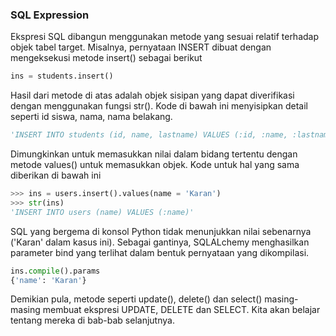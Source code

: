 ### SQL Expression

Ekspresi SQL dibangun menggunakan metode yang sesuai relatif terhadap objek tabel target. Misalnya, pernyataan INSERT dibuat dengan mengeksekusi metode insert() sebagai berikut

```python
ins = students.insert()
```

Hasil dari metode di atas adalah objek sisipan yang dapat diverifikasi dengan menggunakan fungsi str(). Kode di bawah ini menyisipkan detail seperti id siswa, nama, nama belakang.

```python
'INSERT INTO students (id, name, lastname) VALUES (:id, :name, :lastname)'
```

Dimungkinkan untuk memasukkan nilai dalam bidang tertentu dengan metode values() untuk memasukkan objek. Kode untuk hal yang sama diberikan di bawah ini

```python
>>> ins = users.insert().values(name = 'Karan')
>>> str(ins)
'INSERT INTO users (name) VALUES (:name)'
```

SQL yang bergema di konsol Python tidak menunjukkan nilai sebenarnya ('Karan' dalam kasus ini). Sebagai gantinya, SQLALchemy menghasilkan parameter bind yang terlihat dalam bentuk pernyataan yang dikompilasi.

```python
ins.compile().params
{'name': 'Karan'}
```

Demikian pula, metode seperti update(), delete() dan select() masing-masing membuat ekspresi UPDATE, DELETE dan SELECT. Kita akan belajar tentang mereka di bab-bab selanjutnya.